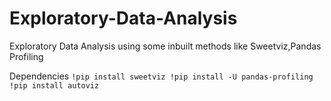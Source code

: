 # Exploratory-Data-Analysis
Exploratory Data Analysis using some inbuilt methods like Sweetviz,Pandas Profiling

Dependencies 
`!pip install sweetviz
!pip install -U pandas-profiling
!pip install autoviz
`

